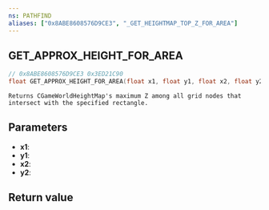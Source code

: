 ```yaml
---
ns: PATHFIND
aliases: ["0x8ABE8608576D9CE3", "_GET_HEIGHTMAP_TOP_Z_FOR_AREA"]
---
```

## GET_APPROX_HEIGHT_FOR_AREA

```c
// 0x8ABE8608576D9CE3 0x3ED21C90
float GET_APPROX_HEIGHT_FOR_AREA(float x1, float y1, float x2, float y2);
```

```
Returns CGameWorldHeightMap's maximum Z among all grid nodes that intersect with the specified rectangle.
```

## Parameters
* **x1**: 
* **y1**: 
* **x2**: 
* **y2**: 

## Return value
